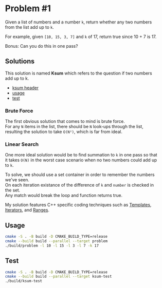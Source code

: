 # Problem #1

Given a list of numbers and a number `k`, return whether any two numbers from the list add up to `k`.

For example, given `[10, 15, 3, 7]` and `k` of 17, return true since 10 + 7 is 17.

Bonus: Can you do this in one pass?

## Solutions

This solution is named **Ksum** which refers to the question if two numbers add up to k.

* [ksum header](/ksum.hpp)
* [usage](/main.cpp)
* [test](/test.cpp)

### Brute Force

The first obvious solution that comes to mind is brute force.  
For any `N` items in the list, there should be `N` look-ups through the list,
resulting the solution to take `O(N²)`, which is far from ideal.

### Linear Search

One more ideal solution would be to find summation to `k` in one pass so that it
takes `O(N)` in the worst case scenario when no two numbers could add up to `k`.

To solve, we should use a set container in order to remember the numbers we've seen.  
On each iteration existance of the difference of `k` and `number` is checked in the set.  
Any match would break the loop and function returns true.

My solution features C++ specific coding techniques such as [Templates][1], [Iterators][2],
and [Ranges][3].

[1]: https://en.cppreference.com/w/cpp/language/templates
[2]: https://en.cppreference.com/w/cpp/iterator
[3]: https://en.cppreference.com/w/cpp/ranges

## Usage

```sh
cmake -S . -B build -D CMAKE_BUILD_TYPE=release
cmake --build build --parallel --target problem
./build/problem -l 10 -l 15 -l 3 -l 7 -k 17
```

## Test

```sh
cmake -S . -B build -D CMAKE_BUILD_TYPE=release
cmake --build build --parallel --target ksum-test
./build/ksum-test
```
